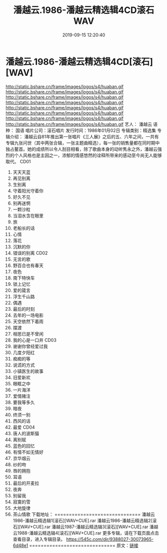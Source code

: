 ﻿---
title: 潘越云.1986-潘越云精选辑4CD滚石WAV
date: 2019-09-15 12:20:40
categories: WAV车载音乐、镜像
tags: 华语中文
---
# 潘越云.1986-潘越云精选辑4CD[滚石][WAV]

http://static.bshare.cn/frame/images/logos/s4/huaban.gif
http://static.bshare.cn/frame/images/logos/s4/huaban.gif
http://static.bshare.cn/frame/images/logos/s4/huaban.gif
http://static.bshare.cn/frame/images/logos/s4/huaban.gif
http://static.bshare.cn/frame/images/logos/s4/huaban.gif
http://static.bshare.cn/frame/images/logos/s4/huaban.gif
http://static.bshare.cn/frame/images/logos/s4/huaban.gif
http://static.bshare.cn/frame/images/logos/s4/huaban.gif
艺人： 潘越云
语种： 国语
唱片公司：滚石唱片
发行时间：1986年01月02日
专辑类别：精选集
专辑介绍：
潘越云自81年推出第一张唱片《三人展》之后的五、六年之间，一共有专辑九张问世（其中两张合辑，一张主题曲精选），每一张的销售量都在同时期中独占鳌首。她的成绩所以令人刮目相看，除了歌曲本身的动听隽永之外，潘越云强烈的个人风格也是主因之一，浓郁的情感悠然的诠释所带来的感动至今尚无人能够取代。
CD01
01. 天天天蓝
02. 再见别离
03. 生别离
04. 守着阳光守着你
05. 好久不见
06. 别再迷惘
07. 一颗沙粒
08. 当泪水含在眼里
09. 旅
10. 老船长的话
11. 心情
12. 落花
13. 沉默的你
14. 错误的别离
CD02
01. 无言的歌
02. 野百合也有春天
03. 夜色
04. 南下特快车
05. 锁上记忆
06. 爱的箴言
07. 浮生千山路
08. 偶遇
09. 最后的时刻
10. 去年的一场电影
11. 天空依然下着雨
12. 摆渡
13. 相思已是不曾闲
14. 我的心是一口井
CD03
01. 谢谢你曾经爱过我
02. 几度夕阳红
03. 痴痴的等
04. 说谎的方式
05. 小镇医生的故事
06. 旧爱新欢
07. 眼眶之中
08. 一片海洋
09. 爱情赌注
10. 要我等多久
11. 暗夜
12. 终须一别
13. 西风的话
14. 最爱
CD04
01. 唐人的波斯猫
02. 离别赋
03. 蓝色的回忆
04. 有情不如无情好
05. 京华烟云
06. 纱的吻
07. 唇的拥抱
08. 耳语
09. 最后的开麦拉
10. 夜奔
11. 别留我
12. 寂寞的雪
13. 大地旋律
14. 茶山情歌
下载地址：
==============================
潘越云1986-潘越云精选辑1[滚石][WAV+CUE].rar
潘越云1986-潘越云精选辑2[滚石][WAV+CUE].rar
潘越云1987-潘越云精选辑3[滚石][WAV+CUE].rar
潘越云1988-潘越云精选辑4[滚石][WAV+CUE].rar
更多专辑，请在下载页面点击查看目录，进入专辑目录。
https://545c.com/dir/9388027-30073965-6d48e1
==============================
原文：[链接](https://blog.sina.com.cn/s/blog_1647c7e7601030gqo.html)